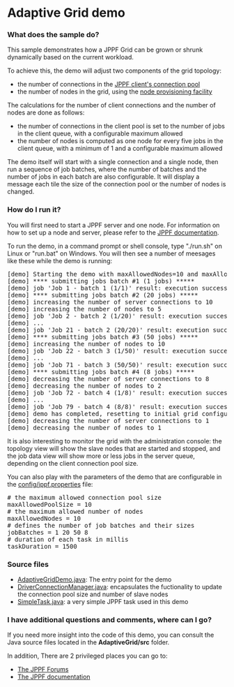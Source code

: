 # Adaptive Grid demo

<h3>What does the sample do?</h3>
<p>This sample demonstrates how a JPPF Grid can be grown or shrunk dynamically based on the current workload.
<p>To achieve this, the demo will adjust two components of the grid topology:
<ul class="samplesList">
  <li>the number of connections in the <a href="https://www.jppf.org/doc/6.3/index.php?title=Connection_pools">JPPF client's connection pool</a></li>
  <li>the number of nodes in the grid, using the <a href="https://www.jppf.org/doc/6.3/index.php?title=Node_provisioning">node provisioning facility</a></li>
</ul>
<p>The calculations for the number of client connections and the number of nodes are done as follows:
<ul class="samplesList">
  <li>the number of connections in the client pool is set to the number of jobs in the client queue, with a configurable maximum allowed</li>
  <li>the number of nodes is computed as one node for every five jobs in the client queue, with a minimum of 1 and a configurable maximum allowed</li>
</ul>
<p>The demo itself will start with a single connection and a single node, then run a sequence of job batches, where the number of batches and the number of jobs in each batch are also configurable.
It will display a message each tile the size of the connection pool or the number of nodes is changed.

<h3>How do I run it?</h3>
<p>You will first need to start a JPPF server and one node. For information on how to set up a node and server, please refer to the <a href="https://www.jppf.org/doc/6.3/index.php?title=Introduction">JPPF documentation</a>.
<p>To run the demo, in a command prompt or shell console, type "./run.sh" on Linux or "run.bat" on Windows. You will then see a number of meesages like these while the demo is running:</p>

<pre class="prettyprint lang-txt">
[demo] Starting the demo with maxAllowedNodes=10 and maxAllowedPoolSize=10
[demo] **** submitting jobs batch #1 (1 jobs) *****
[demo] job 'Job 1 - batch 1 (1/1)' result: execution successful
[demo] **** submitting jobs batch #2 (20 jobs) *****
[demo] increasing the number of server connections to 10
[demo] increasing the number of nodes to 5
[demo] job 'Job 2 - batch 2 (1/20)' result: execution successful
[demo] ...
[demo] job 'Job 21 - batch 2 (20/20)' result: execution successful
[demo] **** submitting jobs batch #3 (50 jobs) *****
[demo] increasing the number of nodes to 10
[demo] job 'Job 22 - batch 3 (1/50)' result: execution successful
[demo] ...
[demo] job 'Job 71 - batch 3 (50/50)' result: execution successful
[demo] **** submitting jobs batch #4 (8 jobs) *****
[demo] decreasing the number of server connections to 8
[demo] decreasing the number of nodes to 2
[demo] job 'Job 72 - batch 4 (1/8)' result: execution successful
[demo] ...
[demo] job 'Job 79 - batch 4 (8/8)' result: execution successful
[demo] demo has completed, resetting to initial grid configuration
[demo] decreasing the number of server connections to 1
[demo] decreasing the number of nodes to 1
</pre>
<p>It is also interesting to monitor the grid with the administration console: the topology view will show the slave nodes that are started and stopped,
and the job data view will show more or less jobs in the server queue, depending on the client connection pool size.
<p>You can also play with the parameters of the demo that are configurable in the <a href="config/jppf.properties">config/jppf.properties</a> file:
<pre class="prettyprint lang-conf">
# the maximum allowed connection pool size
maxAllowedPoolSize = 10
# the maximum allowed number of nodes
maxAllowedNodes = 10
# defines the number of job batches and their sizes
jobBatches = 1 20 50 8
# duration of each task in millis
taskDuration = 1500
</pre>

<h3>Source files</h3>
<ul class="samplesList">
  <li><a href="src/org/jppf/example/adaptivegrid/AdaptiveGridDemo.java">AdaptiveGridDemo.java</a>: The entry point for the demo</li>
  <li><a href="src/org/jppf/example/adaptivegrid/DriverConnectionManager.java">DriverConnectionManager.java</a>: encapsulates the fuctionality to update the connection pool size and number of slave nodes</li>
  <li><a href="src/org/jppf/example/adaptivegrid/SimpleTask.java">SimpleTask.java</a>: a very simple JPPF task used in this demo</li>
</ul>

<h3>I have additional questions and comments, where can I go?</h3>
<p>If you need more insight into the code of this demo, you can consult the Java source files located in the <b>AdaptiveGrid/src</b> folder.
<p>In addition, There are 2 privileged places you can go to:
<ul>
  <li><a href="https://www.jppf.org/forums">The JPPF Forums</a></li>
  <li><a href="https://www.jppf.org/doc/6.3/">The JPPF documentation</a></li>
</ul>


